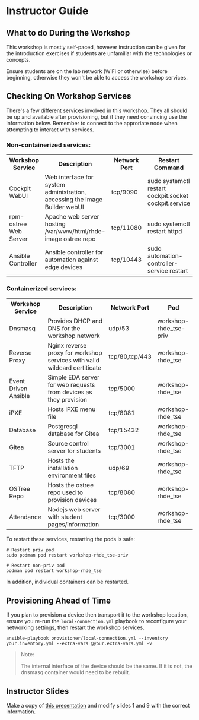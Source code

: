 # Instructor Guide

## What to do During the Workshop
This workshop is mostly self-paced, however instruction can be given for the introduction exercises if students are unfamiliar with the technologies or concepts.

Ensure students are on the lab network (WiFi or otherwise) before beginning, otherwise they won't be able to access the workshop services.

## Checking On Workshop Services
There's a few different services involved in this workshop. They all should be up and available after provisioning, but if they need convincing use the information below. Remember to connect to the approriate node when attempting to interact with services.

### Non-containerized services:
<table>
  <tr>
    <th>Workshop Service</th>
    <th>Description</th>
    <th>Network Port</th>
    <th>Restart Command</th>
  </tr>
  <tr>
    <td>Cockpit WebUI</td>
    <td>Web interface for system administration, accessing the Image Builder webUI</td>
    <td>tcp/9090</td>
    <td>sudo systemctl restart cockpit.socket cockpit.service</td>
  </tr>
  <tr>
    <td>rpm-ostree Web Server</td>
    <td>Apache web server hosting /var/www/html/rhde-image ostree repo</td>
    <td>tcp/11080</td>
    <td>sudo systemctl restart httpd</td>
  </tr>
  <tr>
    <td>Ansible Controller</td>
    <td>Ansible controller for automation against edge devices</td>
    <td>tcp/10443</td>
    <td>sudo automation-controller-service restart</td>
  </tr>
</table>

### Containerized services:
<table>
  <tr>
    <th>Workshop Service</th>
    <th>Description</th>
    <th>Network Port</th>
    <th>Pod</th>
  </tr>
  <tr>
    <td>Dnsmasq</td>
    <td>Provides DHCP and DNS for the workshop network</td>
    <td>udp/53</td>
    <td>workshop-rhde_tse-priv</td>
  </tr>
  <tr>
    <td>Reverse Proxy</td>
    <td>Nginx reverse proxy for workshop services with valid wildcard certiticate</td>
    <td>tcp/80,tcp/443</td>
    <td>workshop-rhde_tse</td>
  </tr>
  <tr>
    <td>Event Driven Ansible</td>
    <td>Simple EDA server for web requests from devices as they provision</td>
    <td>tcp/5000</td>
    <td>workshop-rhde_tse</td>
  </tr>
  <tr>
    <td>iPXE</td>
    <td>Hosts iPXE menu file</td>
    <td>tcp/8081</td>
    <td>workshop-rhde_tse</td>
  </tr>
  <tr>
    <td>Database</td>
    <td>Postgresql database for Gitea</td>
    <td>tcp/15432</td>
    <td>workshop-rhde_tse</td>
  </tr>
  <tr>
    <td>Gitea</td>
    <td>Source control server for students</td>
    <td>tcp/3001</td>
    <td>workshop-rhde_tse</td>
  </tr>
  <tr>
    <td>TFTP</td>
    <td>Hosts the installation environment files</td>
    <td>udp/69</td>
    <td>workshop-rhde_tse</td>
  </tr>
  <tr>
    <td>OSTree Repo</td>
    <td>Hosts the ostree repo used to provision devices</td>
    <td>tcp/8080</td>
    <td>workshop-rhde_tse</td>
  </tr>
  <tr>
    <td>Attendance</td>
    <td>Nodejs web server with student pages/information</td>
    <td>tcp/3000</td>
    <td>workshop-rhde_tse</td>
  </tr>
</table>

To restart these services, restarting the pods is safe:
```
# Restart priv pod
sudo podman pod restart workshop-rhde_tse-priv

# Restart non-priv pod
podman pod restart workshop-rhde_tse
```

In addition, individual containers can be restarted.

## Provisioning Ahead of Time

If you plan to provision a device then transport it to the workshop location, ensure you re-run the `local-connection.yml` playbook to reconfigure your networking settings, then restart the workshop services.

```
ansible-playbook provisioner/local-connection.yml --inventory your.inventory.yml --extra-vars @your.extra-vars.yml -v
```

> Note:
>
> The internal interface of the device should be the same. If it is not, the dnsmasq container would need to be rebuilt.

## Instructor Slides

Make a copy of [this presentation](https://docs.google.com/presentation/d/17Of2B_UPQhn2xQxjyuHrzcCHvpY_4yc9q4FeLB4lbyU/edit#slide=id.g206d893ed30_1_739) and modify slides 1 and 9 with the correct information.

